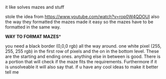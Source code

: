 it like solves mazes and stuff

stole the idea from https://www.youtube.com/watch?v=rop0W4QDOUI also the way they formatted the mazes made it easy so the mazes have to be formatted in the same way.

****WAY TO FORMAT MAZES*****

you need a black border (0,0,0 rgb) all the way around. one white pixel (255, 255, 255 rgb) in the first row of pixels and the on in the bottom level. These are the starting and ending ones. anything else in between is good. There is a portion that will check if the maze fits the requirements. Furthermore if it is unsolveable it will also say that. if u have any cool ideas to make it better tell me
